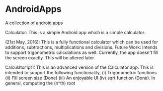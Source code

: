 # AndroidApps
A collection of android apps

Calculator: This is a simple Android app which is a simple calculator.

(21st May, 2016): This is a fully functional calculator which can be used for additions, subtractions, multiplications and divisions. Future Work: Intends to support trigonometric calculations as well. Currently, the app doesn't fill the screen exactly. This will be altered later.

Calculator1pt1: This is an advanced version of the Calculator app. This is intended to support the following functionality,
	(i) Trigonometric functions
	(ii) Fill screen size (Done)
	(iii) An enjoyable UI
	(iv) sqrt function (Done). In general, computing the (n^th) root
